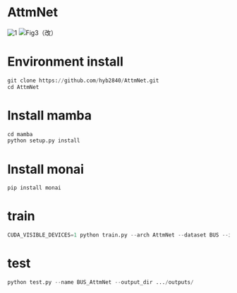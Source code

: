 # AttmNet

![1](https://github.com/user-attachments/assets/e58fd538-7de4-4c6c-aca9-fcce0ed2fa03)
![Fig3（改）](https://github.com/user-attachments/assets/c9bf7ab5-a866-4477-ac86-52e460380b72)

# Environment install
```python 
git clone https://github.com/hyb2840/AttmNet.git
cd AttmNet
```
# Install mamba
```python 
cd mamba
python setup.py install
```
# Install monai
```python 
pip install monai
```
# train
```python
CUDA_VISIBLE_DEVICES=1 python train.py --arch AttmNet --dataset BUS --input_w 128 --input_h 128 --name BUS_AttmNet  --data_dir .../inputs/
```
# test
```python
python test.py --name BUS_AttmNet --output_dir .../outputs/
```
